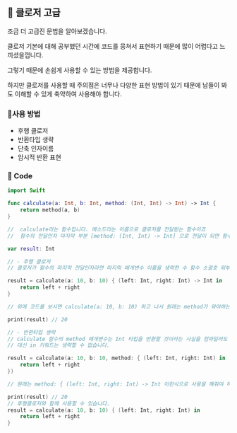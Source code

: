 ## 📌 클로저 고급

조금 더 고급진 문법을 알아보겠습니다.

클로저 기본에 대해 공부했던 시간에 코드를 뭉쳐서 표현하기 때문에 많이 어렵다고 느끼셨을껍니다. 

그렇기 때문에 손쉽게 사용할 수 있는 방법을 제공합니다.

하지만 클로저를 사용할 때 주의점은 너무나 다양한 표현 방법이 있기 때문에 남들이 봐도 이해할 수 있게 축약하여 사용해야 합니다.

### 📐사용 방법
 - 후행 클로저
 - 반환타입 생략
 - 단축 인자이름
 - 암시적 반환 표현
 
### 📐 Code

```swift
import Swift

func calculate(a: Int, b: Int, method: (Int, Int) -> Int) -> Int {
	return method(a, b)
}

//  calculate라는 함수입니다. 메소드라는 이름으로 클로저를 전달받는 함수이죠 
//  함수의 전달인자 마지막 부분 [method: (Int, Int) -> Int] 으로 전달이 되면 함수 밖으로 클로저를 빼낼 수 있습니다. 

var result: Int

// - 후행 클로저
// 클로저가 함수의 마지막 전달인자라면 마지막 매개변수 이름을 생략한 수 함수 소괄호 외부에 클로저를 구현할 수 있습니다.

result = calculate(a: 10, b: 10) { (left: Int, right: Int) -> Int in 
	return left + right
}

// 위에 코드를 보시면 calculate(a: 10, b: 10) 하고 나서 원래는 method가 와야하는데 소괄호가 닫히고 클로저를 만들어주시면 마지막 전달인자로 전달 될 클로저인걸 알 수 있습니다.

print(result) // 20

// - 반환타입 생략
// calculate 함수의 method 매개변수는 Int 타입을 반환할 것이라는 사실을 컴파일러도 알기 때문에 굳이 클로저에서 반환타입을 명시해 주지 않아도 됩니다. 
// 대신 in 키워드는 생략할 수 없습니다.

result = calculate(a: 10, b: 10, method: { (left: Int, right: Int) in
	return left + right
}) 

// 원래는 method: { (left: Int, right: Int) -> Int 이런식으로 사용을 해줘야 하지만 -> Int를 생략하고 사용 가능합니다.

print(result) // 20
// 후행클로저와 함께 사용할 수 있습니다.
result = calculate(a: 10, b: 10) { (left: Int, right: Int) in
	return left + right
}
